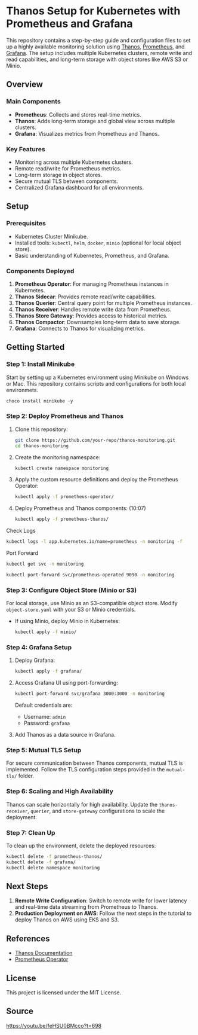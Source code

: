 # Thanos Setup for Kubernetes with Prometheus and Grafana

This repository contains a step-by-step guide and configuration files to set up a highly available monitoring solution using [Thanos](https://thanos.io/), [Prometheus](https://prometheus.io/), and [Grafana](https://grafana.com/). The setup includes multiple Kubernetes clusters, remote write and read capabilities, and long-term storage with object stores like AWS S3 or Minio.

## Overview

### Main Components
- **Prometheus**: Collects and stores real-time metrics.
- **Thanos**: Adds long-term storage and global view across multiple clusters.
- **Grafana**: Visualizes metrics from Prometheus and Thanos.

### Key Features
- Monitoring across multiple Kubernetes clusters.
- Remote read/write for Prometheus metrics.
- Long-term storage in object stores.
- Secure mutual TLS between components.
- Centralized Grafana dashboard for all environments.

## Setup

### Prerequisites
- Kubernetes Cluster Minikube.
- Installed tools: `kubectl`, `helm`, `docker`, `minio` (optional for local object store).
- Basic understanding of Kubernetes, Prometheus, and Grafana.

### Components Deployed
1. **Prometheus Operator**: For managing Prometheus instances in Kubernetes.
2. **Thanos Sidecar**: Provides remote read/write capabilities.
3. **Thanos Querier**: Central query point for multiple Prometheus instances.
4. **Thanos Receiver**: Handles remote write data from Prometheus.
5. **Thanos Store Gateway**: Provides access to historical metrics.
6. **Thanos Compactor**: Downsamples long-term data to save storage.
7. **Grafana**: Connects to Thanos for visualizing metrics.

## Getting Started

### Step 1: Install Minikube 
Start by setting up a Kubernetes environment using Minikube on Windows or Mac. This repository contains scripts and configurations for both local environmets.

   ```powershell
choco install minikube -y
   ```

### Step 2: Deploy Prometheus and Thanos
1. Clone this repository:
   ```bash
   git clone https://github.com/your-repo/thanos-monitoring.git
   cd thanos-monitoring
   ```

2. Create the monitoring namespace:
   ```bash
   kubectl create namespace monitoring
   ```

3. Apply the custom resource definitions and deploy the Prometheus Operator:
   ```bash
   kubectl apply -f prometheus-operator/
   ```

4. Deploy Prometheus and Thanos components: (10:07)
   ```bash
   kubectl apply -f prometheus-thanos/
   ```

Check Logs
   ```bash
kubectl logs -l app.kubernetes.io/name=prometheus -n monitoring -f
   ```

Port Forward
   ```bash
kubectl get svc -n monitoring
   ```
   ```bash
kubectl port-forward svc/prometheus-operated 9090 -n monitoring
   ```

### Step 3: Configure Object Store (Minio or S3)
For local storage, use Minio as an S3-compatible object store. Modify `object-store.yaml` with your S3 or Minio credentials.

- If using Minio, deploy Minio in Kubernetes:
   ```bash
   kubectl apply -f minio/
   ```

### Step 4: Grafana Setup
1. Deploy Grafana:
   ```bash
   kubectl apply -f grafana/
   ```

2. Access Grafana UI using port-forwarding:
   ```bash
   kubectl port-forward svc/grafana 3000:3000 -n monitoring
   ```

   Default credentials are:
   - Username: `admin`
   - Password: `grafana`

3. Add Thanos as a data source in Grafana.

### Step 5: Mutual TLS Setup
For secure communication between Thanos components, mutual TLS is implemented. Follow the TLS configuration steps provided in the `mutual-tls/` folder.

### Step 6: Scaling and High Availability
Thanos can scale horizontally for high availability. Update the `thanos-receiver`, `querier`, and `store-gateway` configurations to scale the deployment.

### Step 7: Clean Up
To clean up the environment, delete the deployed resources:
```bash
kubectl delete -f prometheus-thanos/
kubectl delete -f grafana/
kubectl delete namespace monitoring
```

## Next Steps

1. **Remote Write Configuration**: Switch to remote write for lower latency and real-time data streaming from Prometheus to Thanos.
2. **Production Deployment on AWS**: Follow the next steps in the tutorial to deploy Thanos on AWS using EKS and S3.

## References
- [Thanos Documentation](https://thanos.io/tip/introduction.md/)
- [Prometheus Operator](https://github.com/prometheus-operator/prometheus-operator)

## License
This project is licensed under the MIT License.

## Source
https://youtu.be/feHSU0BMcco?t=698​
